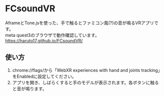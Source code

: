 # FCsoundVR  
AframeとTone.jsを使った、手で触るとファミコン風(?)の音が鳴るVRアプリです。  
meta quest3のブラウザで動作確認しています。  
https://haruto17.github.io/FCsoundVR/


## 使い方
1. chrome://flags/から「WebXR experiences with hand and joints tracking」をEnabledに設定してください。
2. アプリを開き、しばらくすると手のモデルが表示されます。各ボタンに触ると音が鳴ります。